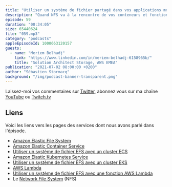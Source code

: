 ```yaml
---
title: "Utiliser un système de fichier partagé dans vos applications modernes"
description: "Quand NFS va à la rencontre de vos conteneurs et fonctions AWS Lambda: Une application moderne est une application souvent serverless, conteneurisée ou utilisant des fonctions AWS Lambda. Ce sont des applications agiles qui traitent souvent de gros volumes de données.  Comment ces applications peuvent utiliser des systèmes de fichier partagés pour stocker, ou échanger de la donnée? Comment Network File System (NFS), un protocole conçu dans les années 1980, est toujours d'actualité pour ces cas d'utilisation ?  Découvrez Amazon EFS, comment l'intégrer à vos applications modernes, quelles sont les bonnes pratiques, les considérations de performance, de sécurité et les coûts ?"
episode: 59
duration: "00:34:05"
size: 65440624
file: "059.mp3"
category: "podcasts"
appleEpisodeId: 1000663120157
guests:
  - name: "Meriem Belhadj"
    link: "https://www.linkedin.com/in/meriem-belhadj-6158965b/"
    title: "Solution Architect Storage, AWS EMEA"
publication: "2021-07-02 08:00:00 +0200"
author: "Sébastien Stormacq"
background: "/img/podcast-banner-transparent.png"
---
```


Laissez-moi vos commentaires sur [Twitter](https://twitter.com/sebsto), abonnez vous sur ma chaîne [YouTube](https://www.youtube.com/sebsto) ou [Twitch.tv](https://www.twitch.tv/sebAWS)

## Liens

Voici les liens vers les pages des services dont nous avons parlé dans l'épisode.

- [Amazon Elastic File System](https://aws.amazon.com/efs/)
- [Amazon Elastic Container Service](https://aws.amazon.com/ecs/?whats-new-cards.sort-by=item.additionalFields.postDateTime&whats-new-cards.sort-order=desc&ecs-blogs.sort-by=item.additionalFields.createdDate&ecs-blogs.sort-order=desc)
- [Utiliser un système de fichier EFS avec un cluster ECS](https://docs.aws.amazon.com/AmazonECS/latest/developerguide/tutorial-efs-volumes.html)
- [Amazon Elastic Kubernetes Service](https://aws.amazon.com/eks/?whats-new-cards.sort-by=item.additionalFields.postDateTime&whats-new-cards.sort-order=desc&eks-blogs.sort-by=item.additionalFields.createdDate&eks-blogs.sort-order=desc) 
- [Utiliser un système de fichier EFS avec un cluster EKS](https://docs.aws.amazon.com/eks/latest/userguide/efs-csi.html)
- [AWS Lambda](https://aws.amazon.com/lambda/) 
- [Utiliser un système de fichier EFS avec une fonction AWS Lambda](https://docs.aws.amazon.com/lambda/latest/dg/configuration-filesystem.html)
- Le [Network File System](https://en.wikipedia.org/wiki/Network_File_System) (NFS)
